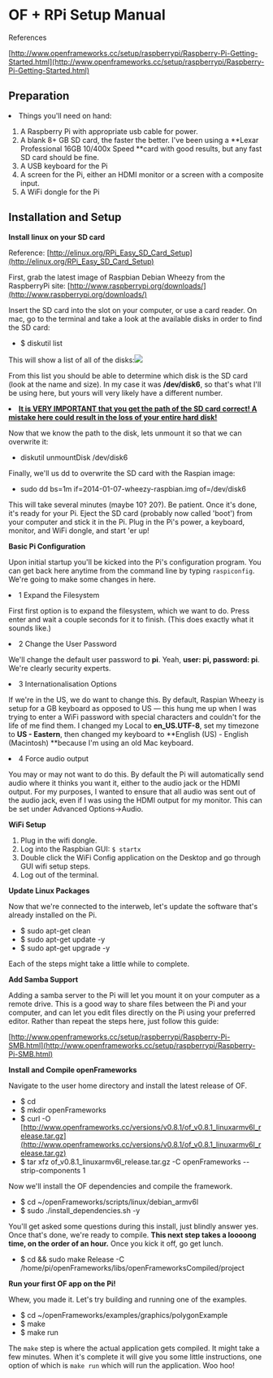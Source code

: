 # OF + RPi Setup Manual

References

[](http://www.openframeworks.cc/setup/raspberrypi/Raspberry-Pi-Getting-Started.html)[http://www.openframeworks.cc/setup/raspberrypi/Raspberry-Pi-Getting-Started.html](http://www.openframeworks.cc/setup/raspberrypi/Raspberry-Pi-Getting-Started.html)

## Preparation
<undefined><li>Things you'll need on hand:</li></undefined>

1.  A Raspberry Pi with appropriate usb cable for power.
2.  A blank 8+ GB SD card, the faster the better. I've been using a **Lexar Professional 16GB 10/400x Speed **card with good results, but any fast SD card should be fine.
3.  A USB keyboard for the Pi
4.  A screen for the Pi, either an HDMI monitor or a screen with a composite input.
5.  A WiFi dongle for the Pi

## Installation and Setup

**Install linux on your SD card**

Reference: [](http://elinux.org/RPi_Easy_SD_Card_Setup)[http://elinux.org/RPi_Easy_SD_Card_Setup](http://elinux.org/RPi_Easy_SD_Card_Setup)

First, grab the latest image of Raspbian Debian Wheezy from the RaspberryPi site: [](http://www.raspberrypi.org/downloads/)[http://www.raspberrypi.org/downloads/](http://www.raspberrypi.org/downloads/)

Insert the SD card into the slot on your computer, or use a card reader. On mac, go to the terminal and take a look at the available disks in order to find the SD card:

*   $ diskutil list

This will show a list of all of the disks:![](https://hackpad-attachments.s3.amazonaws.com/hackpad.com_lNjZ1a9zgk2_p.89063_1398531907152_Screen%20Shot%202014-04-26%20at%201.04.40%20PM.png)

From this list you should be able to determine which disk is the SD card (look at the name and size). In my case it was **/dev/disk6**, so that's what I'll be using here, but yours will very likely have a different number.
<undefined><li>**<u>It is VERY IMPORTANT that you get the path of the SD card correct! A mistake here could result in the loss of your entire hard disk!</u>**</li></undefined>

Now that we know the path to the disk, lets unmount it so that we can overwrite it:

*   diskutil unmountDisk /dev/disk6

Finally, we'll us dd to overwrite the SD card with the Raspian image:

*   sudo dd bs=1m if=2014-01-07-wheezy-raspbian.img of=/dev/disk6

This will take several minutes (maybe 10? 20?). Be patient. Once it's done, it's ready for your Pi. Eject the SD card (probably now called 'boot') from your computer and stick it in the Pi. Plug in the Pi's power, a keyboard, monitor, and WiFi dongle, and start 'er up!

**Basic Pi Configuration**

Upon initial startup you'll be kicked into the Pi's configuration program. You can get back here anytime from the command line by typing `raspiconfig`. We're going to make some changes in here.
<undefined><li>1 Expand the Filesystem</li></undefined>

First first option is to expand the filesystem, which we want to do. Press enter and wait a couple seconds for it to finish. (This does exactly what it sounds like.)
<undefined><li>2 Change the User Password</li></undefined>

We'll change the default user password to **pi**. Yeah, **user: pi, password: pi**. We're clearly security experts.
<undefined><li>3 Internationalisation Options</li></undefined>

If we're in the US, we do want to change this. By default, Raspian Wheezy is setup for a GB keyboard as opposed to US — this hung me up when I was trying to enter a WiFi password with special characters and couldn't for the life of me find them. I changed my Local to **en_US.UTF-8**, set my timezone to **US - Eastern**, then changed my keyboard to **English (US) - English (Macintosh) **because I'm using an old Mac keyboard.
<undefined><li>4 Force audio output</li></undefined>

You may or may not want to do this. By default the Pi will automatically send audio where it thinks you want it, either to the audio jack or the HDMI output. For my purposes, I wanted to ensure that all audio was sent out of the audio jack, even if I was using the HDMI output for my monitor. This can be set under Advanced Options->Audio.

**WiFi Setup**

1.  Plug in the wifi dongle.
2.  Log into the Raspbian GUI: `$ startx`
3.  Double click the WiFi Config application on the Desktop and go through GUI wifi setup steps.
4.  Log out of the terminal.

**Update Linux Packages**

Now that we're connected to the interweb, let's update the software that's already installed on the Pi.

*   $ sudo apt-get clean
*   $ sudo apt-get update -y
*   $ sudo apt-get upgrade -y

Each of the steps might take a little while to complete.

**Add Samba Support**

Adding a samba server to the Pi will let you mount it on your computer as a remote drive. This is a good way to share files between the Pi and your computer, and can let you edit files directly on the Pi using your preferred editor. Rather than repeat the steps here, just follow this guide:

[](http://www.openframeworks.cc/setup/raspberrypi/Raspberry-Pi-SMB.html)[http://www.openframeworks.cc/setup/raspberrypi/Raspberry-Pi-SMB.html](http://www.openframeworks.cc/setup/raspberrypi/Raspberry-Pi-SMB.html)

**Install and Compile openFrameworks**

Navigate to the user home directory and install the latest release of OF.

*   $ cd
*   $ mkdir openFrameworks
*   $ curl -O [](http://www.openframeworks.cc/versions/v0.8.1/of_v0.8.1_linuxarmv6l_release.tar.gz)[http://www.openframeworks.cc/versions/v0.8.1/of_v0.8.1_linuxarmv6l_release.tar.gz](http://www.openframeworks.cc/versions/v0.8.1/of_v0.8.1_linuxarmv6l_release.tar.gz)
*   $ tar xfz of_v0.8.1_linuxarmv6l_release.tar.gz -C openFrameworks --strip-components 1

Now we'll install the OF dependencies and compile the framework.

*   $ cd ~/openFrameworks/scripts/linux/debian_armv6l
*   $ sudo ./install_dependencies.sh -y

You'll get asked some questions during this install, just blindly answer yes. Once that's done, we're ready to compile. **This next step takes a loooong time, on the order of an hour.** Once you kick it off, go get lunch.

*   $ cd && sudo make Release -C /home/pi/openFrameworks/libs/openFrameworksCompiled/project

**Run your first OF app on the Pi!**

Whew, you made it. Let's try building and running one of the examples.

*   $ cd ~/openFrameworks/examples/graphics/polygonExample
*   $ make
*   $ make run

The `make` step is where the actual application gets compiled. It might take a few minutes. When it's complete it will give you some little instructions, one option of which is `make run` which will run the application. Woo hoo!